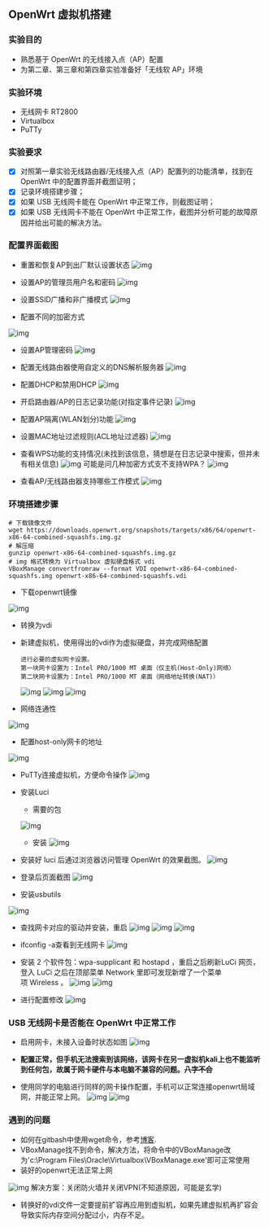 ## OpenWrt 虚拟机搭建

### 实验目的

- 熟悉基于 OpenWrt 的无线接入点（AP）配置
- 为第二章、第三章和第四章实验准备好「无线软 AP」环境

### 实验环境

- 无线网卡 RT2800
- Virtualbox
- PuTTy

### 实验要求

- [x] 对照第一章实验无线路由器/无线接入点（AP）配置列的功能清单，找到在 OpenWrt 中的配置界面并截图证明；
- [x] 记录环境搭建步骤；
- [x] 如果 USB 无线网卡能在 OpenWrt 中正常工作，则截图证明；
- [x] 如果 USB 无线网卡不能在 OpenWrt 中正常工作，截图并分析可能的故障原因并给出可能的解决方法。

### 配置界面截图

- 重置和恢复AP到出厂默认设置状态
![img](img/重置和恢复AP到出厂默认设置状态.png)

- 设置AP的管理员用户名和密码
![img](img/设置AP的管理员用户名和密码.png)

- 设置SSID广播和非广播模式
![img](img/设置SSID广播和非广播模式.png)

- 配置不同的加密方式

![img](img/配置不同的加密方式.png)

- 设置AP管理密码
![img](img/设置AP管理密码.png)

- 配置无线路由器使用自定义的DNS解析服务器
![img](img/配置无线路由器使用自定义的DNS解析服务器.png)

- 配置DHCP和禁用DHCP
![img](img/配置DHCP和禁用DHCP.png)

- 开启路由器/AP的日志记录功能(对指定事件记录)
![img](img/开启路由器AP的日志记录功能（对指定事件记录）.png)

- 配置AP隔离(WLAN划分)功能
![img](img/配置AP隔离(WLAN划分)功能.png)

- 设置MAC地址过滤规则(ACL地址过滤器)
![img](img/设置MAC地址过滤规则（ACL地址过滤器）.png)

- 查看WPS功能的支持情况(未找到该信息，猜想是在日志记录中搜索，但并未有相关信息)
![img](img/WPS.png)
可能是问几种加密方式支不支持WPA？
![img](img/WPA支持情况.png)

- 查看AP/无线路由器支持哪些工作模式
![img](img/查看AP无线路由器支持哪些工作模式.png)

### 环境搭建步骤

```
# 下载镜像文件
wget https://downloads.openwrt.org/snapshots/targets/x86/64/openwrt-x86-64-combined-squashfs.img.gz
# 解压缩
gunzip openwrt-x86-64-combined-squashfs.img.gz
# img 格式转换为 Virtualbox 虚拟硬盘格式 vdi
VBoxManage convertfromraw --format VDI openwrt-x86-64-combined-squashfs.img openwrt-x86-64-combined-squashfs.vdi
```
- 下载openwrt镜像

![img](img/下载openWrt镜像.png)

- 转换为vdi

- 新建虚拟机，使用得出的vdi作为虚拟硬盘，并完成网络配置
    ```
    进行必要的虚拟网卡设置。
    第一块网卡设置为：Intel PRO/1000 MT 桌面（仅主机(Host-Only)网络）
    第二块网卡设置为：Intel PRO/1000 MT 桌面（网络地址转换(NAT)）
    ```
    ![img](img/配置网络1.png)
    ![img](img/配置网络2.png)
    ![img](img/配置网络3.png)

- 网络连通性

![img](img/网络连通性.png)

- 配置host-only网卡的地址

![img](img/配置网络4.png)

- PuTTy连接虚拟机，方便命令操作
![img](img/putty%20ssh连接虚拟机.png)

- 安装Luci

    + 需要的包
    
    ![img](img/安装luci需要的包.png)
    + 安装
    ![img](img/安装luci.png)

- 安装好 luci 后通过浏览器访问管理 OpenWrt 的效果截图。
![img](img/访问openwrt页面截图.png)
- 登录后页面截图
![img](img/登录后页面截图.png)

- 安装usbutils 

![img](img/安装usbutils.png)

- 查找网卡对应的驱动并安装，重启
![img](img/驱动安装前.png)
![img](img/查找网卡对应的驱动并安装%20重启.png)
![img](img/驱动安装成功.png)

- ifconfig -a查看到无线网卡
![img](img/ifconfig%20-a详情.png)

- 安装 2 个软件包：wpa-supplicant 和 hostapd ，重启之后刷新LuCi 网页，登入 LuCi 之后在顶部菜单 Network 里即可发现新增了一个菜单项 Wireless 。
![img](img/安装%202%20个软件包.png)
![img](img/新增wireless.png)

- 进行配置修改
![img](img/无线网络配置修改.png)

### USB 无线网卡是否能在 OpenWrt 中正常工作
- 启用网卡，未接入设备时状态如图
![img](img/启用网卡未接入设备状态图.png)

- **配置正常，但手机无法搜索到该网络，该网卡在另一虚拟机kali上也不能监听到任何包，故属于网卡硬件与本电脑不兼容的问题。~~八字不合~~**

- 使用同学的电脑进行同样的网卡操作配置，手机可以正常连接openwrt局域网，并能正常上网。
![img](img/手机连接openwrt网络.png)
![img](img/手机网络查看.jpg)


### 遇到的问题
- 如何在gitbash中使用wget命令，参考[博客](https://blog.csdn.net/eddy23513/article/details/106621754/).
- VBoxManage找不到命令，解决方法，将命令中的VBoxManage改为'c:\Program Files\Oracle\Virtualbox\VBoxManage.exe'即可正常使用
- 装好的openwrt无法正常上网

![img](img/无法上网.png)
解决方案：关闭防火墙并关闭VPN(不知道原因，可能是玄学)

- 转换好的vdi文件一定要提前扩容再应用到虚拟机，如果先建虚拟机再扩容会导致实际内存空间分配过小，内存不足。






